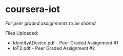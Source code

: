 # coursera-iot
_For peer graded assignments to be shared_

Files Uploaded:
- IdentifyADevice.pdf - Peer Graded Assignment #1
- IoT2.pdf - Peer Graded Assignment #2
